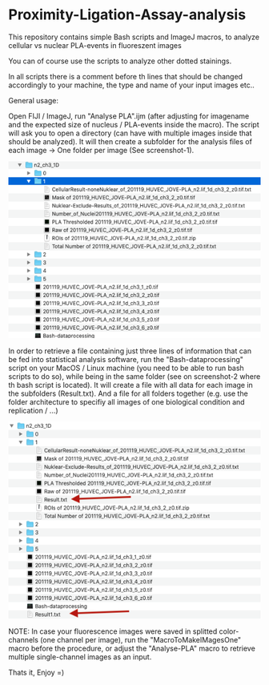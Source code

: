 # Proximity-Ligation-Assay-analysis

This repository contains simple Bash scripts and ImageJ macros, to analyze cellular vs nuclear PLA-events in fluoreszent images

You can of course use the scripts to analyze other dotted stainings. 

In all scripts there is a comment before th lines that should be changed accordingly to your machine, the type and name of your input images etc.. 

General usage: 


Open FIJI / ImageJ, run "Analyse PLA".ijm (after adjusting for imagename and the expected size of nucleus / PLA-events inside the macro). 
The script will ask you to open a directory (can have with multiple images inside that should be analyzed). It will then create a subfolder for the analysis files of each image -> One folder per image (See screenshot-1). 

![Analysis-results](https://github.com/Habacef/Proximity-Ligation-Assay-analysis/blob/main/After-Analysis.png?raw=true)

In order to retrieve a file containing just three lines of information that can be fed into statistical analysis software, run the "Bash-dataprocessing" script on your MacOS / Linux machine (you need to be able to run bash scripts to do so), while being in the same folder (see on screenshot-2 where th bash script is located). It will create a file with all data for each image in the subfolders (Result.txt). And a file for all folders together (e.g. use the folder architecture to specifiy all images of one biological condition and replication / ...)

![Processing-results](https://github.com/Habacef/Proximity-Ligation-Assay-analysis/blob/main/After-data-processing.png?raw=true)

NOTE: In case your fluorescence images were saved in splitted color-channels (one channel per image), run the "MacroToMakeIMagesOne" macro before the procedure, or adjust the "Analyse-PLA" macro to retrieve multiple single-channel images as an input. 

Thats it, Enjoy =)
